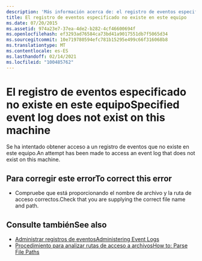 ```yaml
---
description: 'Más información acerca de: el registro de eventos especificado no existe en este equipo'
title: El registro de eventos especificado no existe en este equipo
ms.date: 07/20/2015
ms.assetid: 974a23e7-37ea-4de2-b282-4cf46600694f
ms.openlocfilehash: ef3293ad76584ca73bd41a9017551db7f5065d34
ms.sourcegitcommit: 10e719780594efc781b15295e499c66f316068b8
ms.translationtype: MT
ms.contentlocale: es-ES
ms.lasthandoff: 02/14/2021
ms.locfileid: "100485762"
---
```

# <a name="specified-event-log-does-not-exist-on-this-machine"></a><span data-ttu-id="ccb90-103">El registro de eventos especificado no existe en este equipo</span><span class="sxs-lookup"><span data-stu-id="ccb90-103">Specified event log does not exist on this machine</span></span>

<span data-ttu-id="ccb90-104">Se ha intentado obtener acceso a un registro de eventos que no existe en este equipo.</span><span class="sxs-lookup"><span data-stu-id="ccb90-104">An attempt has been made to access an event log that does not exist on this machine.</span></span>  
  
## <a name="to-correct-this-error"></a><span data-ttu-id="ccb90-105">Para corregir este error</span><span class="sxs-lookup"><span data-stu-id="ccb90-105">To correct this error</span></span>  
  
- <span data-ttu-id="ccb90-106">Compruebe que está proporcionando el nombre de archivo y la ruta de acceso correctos.</span><span class="sxs-lookup"><span data-stu-id="ccb90-106">Check that you are supplying the correct file name and path.</span></span>  
  
## <a name="see-also"></a><span data-ttu-id="ccb90-107">Consulte también</span><span class="sxs-lookup"><span data-stu-id="ccb90-107">See also</span></span>

- <span data-ttu-id="ccb90-108">[Administrar registros de eventos](/previous-versions/visualstudio/visual-studio-2008/4f69axw4(v=vs.90))</span><span class="sxs-lookup"><span data-stu-id="ccb90-108">[Administering Event Logs](/previous-versions/visualstudio/visual-studio-2008/4f69axw4(v=vs.90))</span></span>
- [<span data-ttu-id="ccb90-109">Procedimiento para analizar rutas de acceso a archivos</span><span class="sxs-lookup"><span data-stu-id="ccb90-109">How to: Parse File Paths</span></span>](../developing-apps/programming/drives-directories-files/how-to-parse-file-paths.md)
